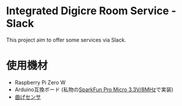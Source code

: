 # Integrated Digicre Room Service - Slack
This project aim to offer some services via Slack.

# 使用機材
* Raspberry Pi Zero W
* Arduino互換ボード (私物の[SparkFun Pro Micro 3.3V/8MHz](https://www.sparkfun.com/products/12587)で実装)
* [曲げセンサ](https://www.sparkfun.com/products/10264)

